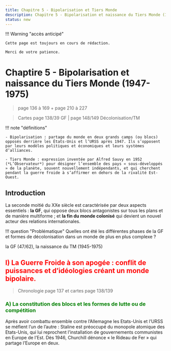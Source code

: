 ```yaml
---
title: Chapitre 5 - Bipolarisation et Tiers Monde
description: Chapitre 5 - Bipolarisation et naissance du Tiers Monde (1947-1975)
status: new
---
```


!!! Warning "accès anticipé"

    Cette page est toujours en cours de rédaction. 
    
    Merci de votre patience.

# Chaptire 5 - Bipolarisation et naissance du Tiers Monde (1947-1975)

> page 136 à 169 + page 210 à 227

> Cartes page 138/39 GF | page 148/149 Décolonisation/TM

!!! note "définitions"

    - Bipolarisation : partage du monde en deux grands camps (ou blocs) opposés derrière les États-Unis et l’URSS après 1947. Ils s’opposent par leurs modèles politiques et économiques et leurs systèmes d’alliances.
    
    - Tiers Monde : expression inventée par Alfred Sauvy en 1952 (*L’Observateur*) pour désigner l’ensemble des pays « sous-développés » de la planète, souvent nouvellement indépendants, et qui cherchent pendant la guerre froide à s’affirmer en dehors de la rivalité Est-Ouest.

## **Introduction**

La seconde moitié du XXe siècle est caractérisée par deux aspects essentiels : **la GF**, qui oppose deux blocs antagonistes sur tous les plans et de manière multiforme ; et **la fin du monde colonisé** qui devient un nouvel acteur des relations internationales.

!!! question "Problématique"
    Quelles ont été les différentes phases de la GF et formes de décolonisation dans un monde de plus en plus complexe ?

la GF (47/62), la naissance du TM (1945-1975)

## <span style="color: red;">**I) La Guerre Froide à son apogée : conflit de puissances et d’idéologies créant un monde bipolaire.**</span>

> Chronologie page 137 et cartes page 138/139

### <span style="color: green;">**A) La constitution des blocs et les formes de lutte ou de compétition**</span>

Après avoir combattu ensemble contre l’Allemagne les Etats-Unis et l’URSS se méfient l’un de l’autre : Staline est préoccupé du monopole atomique des Etats-Unis, qui lui reprochent l’installation de gouvernements communistes en Europe de l’Est. Dès 1946, Churchill dénonce « le Rideau de Fer » qui partage l’Europe en deux.